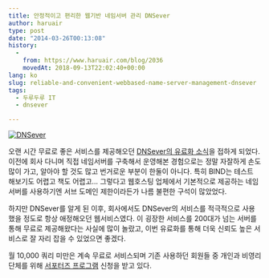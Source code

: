 ```yaml
---
title: 안정적이고 편리한 웹기반 네임서버 관리 DNSever
author: haruair
type: post
date: "2014-03-26T00:13:08"
history:
  - 
    from: https://www.haruair.com/blog/2036
    movedAt: 2018-09-13T22:02:40+00:00
lang: ko
slug: reliable-and-convenient-webbased-name-server-management-dnsever
tags:
  - 두루두루 IT
  - dnsever

---
```

<a href="http://www.dnsever.com" target="dnsever"><img src="https://kr.dnsever.com/image/logo-kr.gif?w=660&#038;ssl=1" alt="DNSever" data-recalc-dims="1" /></a>

오랜 시간 무료로 좋은 서비스를 제공해오던 [DNSever의 유료화 소식][1]을 접하게 되었다. 이전에 회사 다니며 직접 네임서버를 구축해서 운영해본 경험으로는 정말 자잘하게 손도 많이 가고, 알아야 할 것도 많고 번거로운 부분이 한둘이 아니다. 특히 BIND는 테스트 해보기도 어렵고 책도 어렵고&#8230; 그렇다고 웹호스팅 업체에서 기본적으로 제공하는 네임서버를 사용하기엔 서브 도메인 제한이라든가 나름 불편한 구석이 많았었다.

하지만 DNSever를 알게 된 이후, 회사에서도 DNSever의 서비스를 적극적으로 사용했을 정도로 항상 애정해오던 웹서비스였다. 이 굉장한 서비스를 200대가 넘는 서버를 통해 무료로 제공해왔다는 사실에 많이 놀랐고, 이번 유료화를 통해 더욱 신뢰도 높은 서비스로 잘 자리 잡을 수 있었으면 좋겠다.

월 10,000 쿼리 미만은 계속 무료로 서비스되며 기존 사용하던 회원들 중 개인과 비영리 단체를 위해 [서포터즈 프로그램][2] 신청을 받고 있다.

 [1]: http://blog.kr.dnsever.com/?p=206
 [2]: https://kr.dnsever.com/index.html?selected_menu=supporters